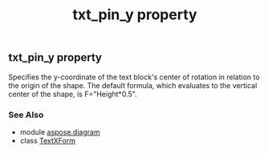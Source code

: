 ﻿---
title: txt_pin_y property
second_title: Aspose.Diagram for Python via .NET API References
description: 
type: docs
weight: 90
url: /python-net/aspose.diagram/textxform/txt_pin_y/
is_root: false
---

## txt_pin_y property


Specifies the y-coordinate of the text block's center of rotation in relation to the origin of the shape. The default formula, which evaluates to the vertical center of the shape, is F="Height*0.5".

### See Also
* module [aspose.diagram](../../)
* class [TextXForm](/diagram/python-net/aspose.diagram/textxform)
